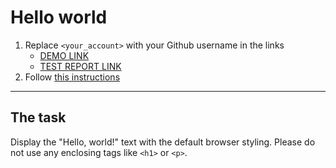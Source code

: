 # Hello world
1. Replace `<your_account>` with your Github username in the links
    - [DEMO LINK](https://danheim.github.io/layout_hello-world/) <br>
    - [TEST REPORT LINK](https://danheim.github.io/layout_hello-world/report/html_report/)
2. Follow [this instructions](https://mate-academy.github.io/layout_task-guideline/)
___

## The task 
Display the "Hello, world!" text with the default browser styling. Please do not 
use any enclosing tags like `<h1>` or `<p>`.
